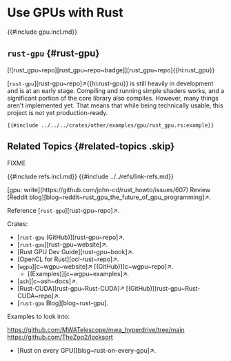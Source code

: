 # Use GPUs with Rust

{{#include gpu.incl.md}}

## `rust-gpu` {#rust-gpu}

[![rust_gpu~repo][rust_gpu~repo~badge]][rust_gpu~repo]{{hi:rust_gpu}}

[`rust-gpu`][rust-gpu~repo]↗{{hi:rust-gpu}} is still heavily in development and is at an early stage. Compiling and running simple shaders works, and a significant portion of the core library also compiles. However, many things aren't implemented yet. That means that while being technically usable, this project is not yet production-ready.

```rust,editable
{{#include ../../../crates/other/examples/gpu/rust_gpu.rs:example}}
```

## Related Topics {#related-topics .skip}

FIXME

{{#include refs.incl.md}}
{{#include ../../refs/link-refs.md}}

<div class="hidden">
[gpu: write](https://github.com/john-cd/rust_howto/issues/607)
Review [Reddit blog][blog~reddit~rust_gpu_the_future_of_gpu_programming]↗.

Reference [`rust-gpu`][rust-gpu~repo]↗.

Crates:

- [`rust-gpu` (GitHub)][rust-gpu~repo]↗.
- [`rust-gpu`][rust-gpu~website]↗.
- [Rust GPU Dev Guide][rust-gpu~book]↗.
- [OpenCL for Rust][ocl-rust~repo]↗.
- [`wgpu`][c~wgpu~website]↗ [(GitHub)][c~wgpu~repo]↗.
  - [(Examples)][c~wgpu~examples]↗.
- [`ash`][c~ash~docs]↗.
- [Rust-CUDA][rust-gpu~Rust-CUDA]↗ [(GitHub)][rust-gpu~Rust-CUDA~repo]↗.
- [`rust-gpu` Blog][blog~rust-gpu].

Examples to look into:

<https://github.com/MWATelescope/mwa_hyperdrive/tree/main>
<https://github.com/TheZoq2/locksort>

- [Rust on every GPU][blog~rust-on-every-gpu]↗.

</div>
